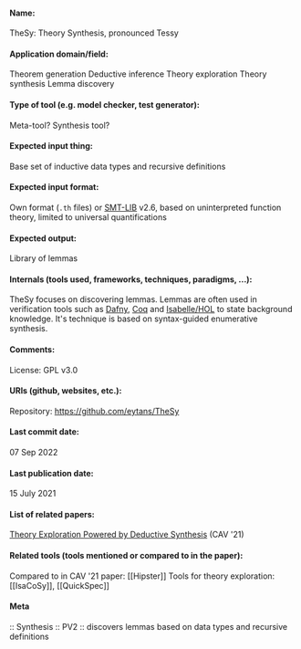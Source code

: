 #### Name:
TheSy: Theory Synthesis, pronounced Tessy

#### Application domain/field:
Theorem generation
Deductive inference
Theory exploration
Theory synthesis
Lemma discovery

#### Type of tool (e.g. model checker, test generator):
Meta-tool? Synthesis tool?

#### Expected input thing:
Base set of inductive data types and recursive definitions

#### Expected input format:
Own format (`.th` files) or [SMT-LIB](../Formats/SMT-LIB.md) v2.6, based on uninterpreted function theory, limited to universal quantifications

#### Expected output:
Library of lemmas

#### Internals (tools used, frameworks, techniques, paradigms, ...):
TheSy focuses on discovering lemmas.
Lemmas are often used in verification tools such as [Dafny](Dafny.md), [Coq](Provers/Coq.md) and [Isabelle/HOL](Provers/Isabelle-HOL.md) to state background knowledge.
It's technique is based on syntax-guided enumerative synthesis. 

#### Comments:
License: GPL v3.0

#### URIs (github, websites, etc.):
Repository: https://github.com/eytans/TheSy

#### Last commit date:
07 Sep 2022

#### Last publication date:
15 July 2021

#### List of related papers:
[Theory Exploration Powered by Deductive Synthesis](https://doi.org/10.1007/978-3-030-81688-9_6) (CAV '21)

#### Related tools (tools mentioned or compared to in the paper):
Compared to in CAV '21 paper: [[Hipster]]
Tools for theory exploration: [[IsaCoSy]], [[QuickSpec]]

#### Meta
:: Synthesis
:: PV2 :: discovers lemmas based on data types and recursive definitions